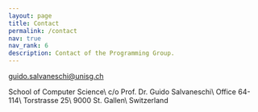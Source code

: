 ```yaml
---
layout: page
title: Contact
permalink: /contact
nav: true
nav_rank: 6
description: Contact of the Programming Group.
---
```


[<i class="fas fa-envelope"></i> guido.salvaneschi@unisg.ch](mailto:guido.salvaneschi@unisg.ch)

School of Computer Science\\
c/o Prof. Dr. Guido Salvaneschi\\
Office 64-114\\
Torstrasse 25\\
9000 St. Gallen\\
Switzerland
